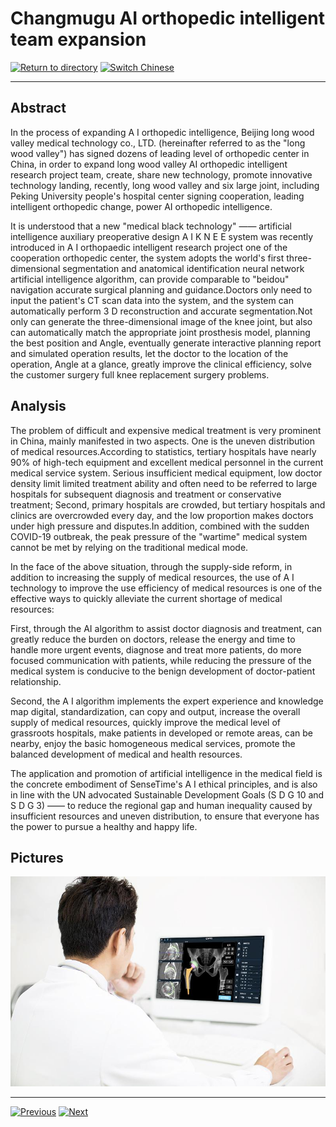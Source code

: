 # Changmugu AI orthopedic intelligent team expansion

[![Return to directory](http://img.shields.io/badge/Click-Back-875A7B.svg?style=flat&colorA=8F8F8F)](/)
[![Switch Chinese](http://img.shields.io/badge/Switch-Chinese-875A7B.svg?style=flat&colorA=8F8F8F)](https://doc.shanghaiopen.org.cn/case/10/3.html)

----------

## Abstract

In the process of expanding A I orthopedic intelligence, Beijing long wood valley medical technology co., LTD. (hereinafter referred to as the "long wood valley") has signed dozens of leading level of orthopedic center in China, in order to expand long wood valley AI orthopedic intelligent research project team, create, share new technology, promote innovative technology landing, recently, long wood valley and six large joint, including Peking University people's hospital center signing cooperation, leading intelligent orthopedic change, power AI orthopedic intelligence.

It is understood that a new "medical black technology" —— artificial intelligence auxiliary preoperative design A I K N E E system was recently introduced in A I orthopaedic intelligent research project one of the cooperation orthopedic center, the system adopts the world's first three-dimensional segmentation and anatomical identification neural network artificial intelligence algorithm, can provide comparable to "beidou" navigation accurate surgical planning and guidance.Doctors only need to input the patient's CT scan data into the system, and the system can automatically perform 3 D reconstruction and accurate segmentation.Not only can generate the three-dimensional image of the knee joint, but also can automatically match the appropriate joint prosthesis model, planning the best position and Angle, eventually generate interactive planning report and simulated operation results, let the doctor to the location of the operation, Angle at a glance, greatly improve the clinical efficiency, solve the customer surgery full knee replacement surgery problems.
 

## Analysis

The problem of difficult and expensive medical treatment is very prominent in China, mainly manifested in two aspects. One is the uneven distribution of medical resources.According to statistics, tertiary hospitals have nearly 90% of high-tech equipment and excellent medical personnel in the current medical service system. Serious insufficient medical equipment, low doctor density limit limited treatment ability and often need to be referred to large hospitals for subsequent diagnosis and treatment or conservative treatment; Second, primary hospitals are crowded, but tertiary hospitals and clinics are overcrowded every day, and the low proportion makes doctors under high pressure and disputes.In addition, combined with the sudden COVID-19 outbreak, the peak pressure of the "wartime" medical system cannot be met by relying on the traditional medical mode.

In the face of the above situation, through the supply-side reform, in addition to increasing the supply of medical resources, the use of A I technology to improve the use efficiency of medical resources is one of the effective ways to quickly alleviate the current shortage of medical resources:

First, through the AI algorithm to assist doctor diagnosis and treatment, can greatly reduce the burden on doctors, release the energy and time to handle more urgent events, diagnose and treat more patients, do more focused communication with patients, while reducing the pressure of the medical system is conducive to the benign development of doctor-patient relationship.

Second, the A I algorithm implements the expert experience and knowledge map digital, standardization, can copy and output, increase the overall supply of medical resources, quickly improve the medical level of grassroots hospitals, make patients in developed or remote areas, can be nearby, enjoy the basic homogeneous medical services, promote the balanced development of medical and health resources.

The application and promotion of artificial intelligence in the medical field is the concrete embodiment of SenseTime's A I ethical principles, and is also in line with the UN advocated Sustainable Development Goals (S D G 10 and S D G 3) —— to reduce the regional gap and human inequality caused by insufficient resources and uneven distribution, to ensure that everyone has the power to pursue a healthy and happy life.


## Pictures

![图片](10.3.1.jpg)



----------
 [![Previous](http://img.shields.io/badge/View-Previous-875A7B.svg?style=flat&colorA=8F8F8F)](https://doc.shanghaiopen.org.cn/case/10/en_2.html)
 [![Next](http://img.shields.io/badge/View-Next-875A7B.svg?style=flat&colorA=8F8F8F)](https://doc.shanghaiopen.org.cn/case/11/en_1.html)
